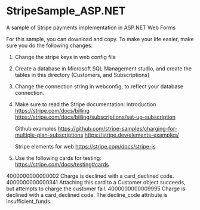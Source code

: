 # StripeSample_ASP.NET
A sample of Stripe payments implementation in ASP.NET Web Forms

For this sample, you can download and copy. 
To make your life easier, make sure you do the following changes:
1. Change the stripe keys in web config file
2. Create a database in Microsoft SQL Management studio, and create the tables in this directory (Customers, and Subscriptions)
3. Change the connection string in webconfig, to reflect your database connection.
4. Make sure to read the Stripe documentation:
    Introduction 
    https://stripe.com/docs/billing
    https://stripe.com/docs/billing/subscriptions/set-up-subscription

    Github examples
    https://github.com/stripe-samples/charging-for-multiple-plan-subscriptions
    https://stripe.dev/elements-examples/

    Stripe elements for web
    https://stripe.com/docs/stripe-js

5. Use the following cards for testing: https://stripe.com/docs/testing#cards

4000000000000002	Charge is declined with a card_declined code.
4000000000000341	Attaching this card to a Customer object succeeds, but attempts to charge the customer fail.
4000000000009995	Charge is declined with a card_declined code. The decline_code attribute is insufficient_funds.





